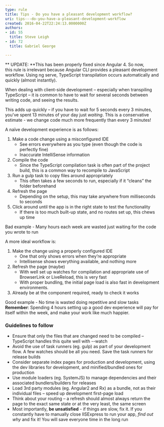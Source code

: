 ```yaml
---
type: rule
title: Tips - Do you have a pleasant development workflow?
uri: tips---do-you-have-a-pleasant-development-workflow
created: 2016-04-22T22:24:13.0000000Z
authors:
- id: 55
  title: Steve Leigh
- id: 72
  title: Gabriel George

---
```


 
**​​ UPDATE: **This has been properly fixed since Angular 4. So now, this rule is irrelevant because Angular CLI provides a pleasant development workflow. Using ng serve, TypeScript transpilation occurs automatically and quickly (almost instantly).​

When dealing with client-side development – especially when transpiling TypeScript – it is common to have to wait for several seconds between writing code, and seeing the results.

This adds up quickly – if you have to wait for 5 seconds every 3 minutes, you've spent 13 minutes of your day just *waiting*. This is a conservative estimate - we change code much more frequently than every 3 minutes!
 
A naïve development experience is as follows:

1. Make a code change using a misconfigured IDE
    - See errors everywhere as you type (even though the code is perfectly fine)
    - Inaccurate IntelliSense information
2. Compile the code
    - Since the TypeScript compilation task is often part of the project build, this is a common way to recompile to JavaScript
3. Run a gulp task to copy files around appropriately
    - This often takes a few seconds to run, especially if it “cleans” the folder beforehand
4. Refresh the page
    - Depending on the setup, this may take anywhere from milliseconds to seconds
5. Click around until the app is in the right state to test the functionality
    - If there is too much built-up state, and no routes set up, this chews up time

 Bad example - Many hours each week are wasted just waiting for the code you wrote to run

A more ideal workflow is:
 
1. Make the change using a properly configured IDE
    - One that only shows errors when they’re appropriate
    - Intellisense shows everything available, and nothing more
2. Refresh the page (maybe)
    - With well set up watches for compilation and appropriate use of BrowserLink or LiveReload, this is very fast
    - With proper bundling, the initial page load is also fast in development environments.
3. Already be at the component required, ready to check it works

 Good example - No time is wasted doing repetitive and slow tasks 
**Remember**: Spending 4 hours setting up a good dev experience will pay for itself within the week, and make your work like much happier.

### Guidelines to follow


- Ensure that only the files that are changed need to be compiled – TypeScript handles this quite well with --watch
- Avoid the use of task runners (eg. gulp) as part of your development flow. A few watches should be all you need. Save the task runners for release builds
- Consider separate index pages for production and development, using the dev libraries for development, and minified/bundled ones for production
- Use module loaders (eg. SystemJS) to manage dependencies and their associated bundlers/builders for releases
- Load 3rd party modules (eg. Angular2 and Rx) as a bundle, not as their individual files – speed up development first-page load
- Think about your routing – a refresh should almost always return the page to the exact same state or at the very least, the same screen
- Most importantly, **be unsatisfied** - if things are slow, fix it. If you constantly have to manually close IISExpress to run your app, *find out why* and fix it! You will save everyone time in the long run​​


